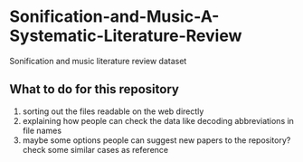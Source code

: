 # Sonification-and-Music-A-Systematic-Literature-Review
Sonification and music literature review dataset

## What to do for this repository 
1. sorting out the files readable on the web directly
2. explaining how people can check the data like decoding abbreviations in file names
3. maybe some options people can suggest new papers to the repository? check some similar cases as reference 
